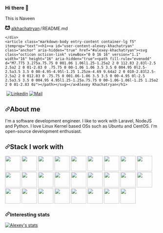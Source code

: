 ### Hi there 👋
This is Naveen

<!--
**gopinaveen/gopinaveen** is a ✨ _special_ ✨ repository because its `README.md` (this file) appears on your GitHub profile.

Here are some ideas to get you started:

- 🔭 I’m currently working on ...
- 🌱 I’m currently learning ...
- 👯 I’m looking to collaborate on ...
- 🤔 I’m looking for help with ...
- 💬 Ask me about ...
- 📫 How to reach me: ...
- 😄 Pronouns: ...
- ⚡ Fun fact: ...
-->
<div class="Box-body p-4">
    <div class="d-flex flex-justify-between">
      <div class="text-mono text-small mb-3">
        <svg class="octicon octicon-octoface" viewBox="0 0 16 16" version="1.1" width="16" height="16" aria-hidden="true"><path fill-rule="evenodd" d="M1.326 1.973a1.2 1.2 0 011.49-.832c.387.112.977.307 1.575.602.586.291 1.243.71 1.7 1.296.022.027.042.056.061.084A13.22 13.22 0 018 3c.67 0 1.289.037 1.861.108l.051-.07c.457-.586 1.114-1.004 1.7-1.295a9.654 9.654 0 011.576-.602 1.2 1.2 0 011.49.832c.14.493.356 1.347.479 2.29.079.604.123 1.28.07 1.936.541.977.773 2.11.773 3.301C16 13 14.5 15 8 15s-8-2-8-5.5c0-1.034.238-2.128.795-3.117-.08-.712-.034-1.46.052-2.12.122-.943.34-1.797.479-2.29zM8 13.065c6 0 6.5-2 6-4.27C13.363 5.905 11.25 5 8 5s-5.363.904-6 3.796c-.5 2.27 0 4.27 6 4.27z"></path><path d="M4 8a1 1 0 012 0v1a1 1 0 01-2 0V8zm2.078 2.492c-.083-.264.146-.492.422-.492h3c.276 0 .505.228.422.492C9.67 11.304 8.834 12 8 12c-.834 0-1.669-.696-1.922-1.508zM10 8a1 1 0 112 0v1a1 1 0 11-2 0V8z"></path></svg>
        <a href="/alkhachatryan/alkhachatryan" class="no-underline link-gray-dark">alkhachatryan</a><span class="text-gray-light d-inline-block" style="padding:0px 2px;">/</span>README<span class="text-gray-light">.md</span>
      </div>

    </div>
    <article class="markdown-body entry-content container-lg f5" itemprop="text"><h1><a id="user-content-alexey-khachatryan" class="anchor" aria-hidden="true" href="#alexey-khachatryan"><svg class="octicon octicon-link" viewBox="0 0 16 16" version="1.1" width="16" height="16" aria-hidden="true"><path fill-rule="evenodd" d="M7.775 3.275a.75.75 0 001.06 1.06l1.25-1.25a2 2 0 112.83 2.83l-2.5 2.5a2 2 0 01-2.83 0 .75.75 0 00-1.06 1.06 3.5 3.5 0 004.95 0l2.5-2.5a3.5 3.5 0 00-4.95-4.95l-1.25 1.25zm-4.69 9.64a2 2 0 010-2.83l2.5-2.5a2 2 0 012.83 0 .75.75 0 001.06-1.06 3.5 3.5 0 00-4.95 0l-2.5 2.5a3.5 3.5 0 004.95 4.95l1.25-1.25a.75.75 0 00-1.06-1.06l-1.25 1.25a2 2 0 01-2.83 0z"></path></svg></a>Alexey Khachatryan</h1>
<p><a target="_blank" rel="noopener noreferrer" href="https://camo.githubusercontent.com/4bc80bc33d673dc4f004207dd6d3c86badb7ee4b85ce9f848fbaa22dfaae236d/68747470733a2f2f6b6f6d617265762e636f6d2f67687076632f3f757365726e616d653d616c6b6861636861747279616e26636f6c6f723d677265656e"><img src="https://camo.githubusercontent.com/4bc80bc33d673dc4f004207dd6d3c86badb7ee4b85ce9f848fbaa22dfaae236d/68747470733a2f2f6b6f6d617265762e636f6d2f67687076632f3f757365726e616d653d616c6b6861636861747279616e26636f6c6f723d677265656e" alt="" data-canonical-src="https://komarev.com/ghpvc/?username=alkhachatryan&amp;color=green" style="max-width:100%;"></a>
<a href="https://www.linkedin.com/in/alexey-khachatryan-8707b7a5/" rel="nofollow"><img src="https://camo.githubusercontent.com/aca82d18e4f62c3a174e93a2e86dd22775f7896141bd48b73baa3f91c62ac602/68747470733a2f2f696d672e736869656c64732e696f2f62616467652f2d416c657865792532304b6861636861747279616e2d626c75653f7374796c653d666c61742d737175617265266c6f676f3d6c696e6b6564696e266c6f676f436f6c6f723d7768697465266c696e6b3d68747470733a2f2f7777772e6c696e6b6564696e2e636f6d2f696e2f616c657865792d6b6861636861747279616e2d38373037623761352f" alt="Linkedin" data-canonical-src="https://img.shields.io/badge/-Alexey%20Khachatryan-blue?style=flat-square&amp;logo=linkedin&amp;logoColor=white&amp;link=https://www.linkedin.com/in/alexey-khachatryan-8707b7a5/" style="max-width:100%;"></a>
<a href="mailto:info@khachatryan.org"><img src="https://camo.githubusercontent.com/0334453378a682e61bc30db2ae4568e13662751282972fda8d76ec11ec3c98a7/68747470733a2f2f696d672e736869656c64732e696f2f62616467652f2d696e666f406b6861636861747279616e2e6f72672d677261793f7374796c653d666c61742d737175617265266c6f676f3d676d61696c266c6f676f436f6c6f723d726564266c696e6b3d" alt="Mail" data-canonical-src="https://img.shields.io/badge/-info@khachatryan.org-gray?style=flat-square&amp;logo=gmail&amp;logoColor=red&amp;link=" style="max-width:100%;"></a></p>
<h2><a id="user-content-about-me" class="anchor" aria-hidden="true" href="#about-me"><svg class="octicon octicon-link" viewBox="0 0 16 16" version="1.1" width="16" height="16" aria-hidden="true"><path fill-rule="evenodd" d="M7.775 3.275a.75.75 0 001.06 1.06l1.25-1.25a2 2 0 112.83 2.83l-2.5 2.5a2 2 0 01-2.83 0 .75.75 0 00-1.06 1.06 3.5 3.5 0 004.95 0l2.5-2.5a3.5 3.5 0 00-4.95-4.95l-1.25 1.25zm-4.69 9.64a2 2 0 010-2.83l2.5-2.5a2 2 0 012.83 0 .75.75 0 001.06-1.06 3.5 3.5 0 00-4.95 0l-2.5 2.5a3.5 3.5 0 004.95 4.95l1.25-1.25a.75.75 0 00-1.06-1.06l-1.25 1.25a2 2 0 01-2.83 0z"></path></svg></a>About me</h2>
<p>I'm a software development engineer. I like to work with Laravel, NodeJS and Python. I love Linux Kernel based OSs such as Ubuntu and CentOS.
I'm open-source development enthusiast.</p>
<h2><a id="user-content-stack-i-work-with" class="anchor" aria-hidden="true" href="#stack-i-work-with"><svg class="octicon octicon-link" viewBox="0 0 16 16" version="1.1" width="16" height="16" aria-hidden="true"><path fill-rule="evenodd" d="M7.775 3.275a.75.75 0 001.06 1.06l1.25-1.25a2 2 0 112.83 2.83l-2.5 2.5a2 2 0 01-2.83 0 .75.75 0 00-1.06 1.06 3.5 3.5 0 004.95 0l2.5-2.5a3.5 3.5 0 00-4.95-4.95l-1.25 1.25zm-4.69 9.64a2 2 0 010-2.83l2.5-2.5a2 2 0 012.83 0 .75.75 0 001.06-1.06 3.5 3.5 0 00-4.95 0l-2.5 2.5a3.5 3.5 0 004.95 4.95l1.25-1.25a.75.75 0 00-1.06-1.06l-1.25 1.25a2 2 0 01-2.83 0z"></path></svg></a>Stack I work with</h2>
<p><code><a target="_blank" rel="noopener noreferrer" href="https://camo.githubusercontent.com/0a719c24a5eb8062d68bdabbd7306a0dcab0b0ce7093a8550870497456863ec9/68747470733a2f2f7777772e766563746f726c6f676f2e7a6f6e652f6c6f676f732f707974686f6e2f707974686f6e2d617232312e737667"><img height="50" src="https://camo.githubusercontent.com/0a719c24a5eb8062d68bdabbd7306a0dcab0b0ce7093a8550870497456863ec9/68747470733a2f2f7777772e766563746f726c6f676f2e7a6f6e652f6c6f676f732f707974686f6e2f707974686f6e2d617232312e737667" data-canonical-src="https://www.vectorlogo.zone/logos/python/python-ar21.svg" style="max-width:100%;"></a></code>
<code><a target="_blank" rel="noopener noreferrer" href="https://camo.githubusercontent.com/b5ced0805bc9cb0d1182f906ef45a4df07ca9f55fdfb848eec11d17f491d96f5/68747470733a2f2f7777772e766563746f726c6f676f2e7a6f6e652f6c6f676f732f646a616e676f70726f6a6563742f646a616e676f70726f6a6563742d617232312e737667"><img height="50" src="https://camo.githubusercontent.com/b5ced0805bc9cb0d1182f906ef45a4df07ca9f55fdfb848eec11d17f491d96f5/68747470733a2f2f7777772e766563746f726c6f676f2e7a6f6e652f6c6f676f732f646a616e676f70726f6a6563742f646a616e676f70726f6a6563742d617232312e737667" data-canonical-src="https://www.vectorlogo.zone/logos/djangoproject/djangoproject-ar21.svg" style="max-width:100%;"></a></code>
<code><a target="_blank" rel="noopener noreferrer" href="https://camo.githubusercontent.com/9acf78276ebf86194b247fd0106945ed28be6fe23f3fd2f0e9babe2de73889a0/68747470733a2f2f7777772e766563746f726c6f676f2e7a6f6e652f6c6f676f732f706f636f6f5f666c61736b2f706f636f6f5f666c61736b2d617232312e737667"><img height="50" src="https://camo.githubusercontent.com/9acf78276ebf86194b247fd0106945ed28be6fe23f3fd2f0e9babe2de73889a0/68747470733a2f2f7777772e766563746f726c6f676f2e7a6f6e652f6c6f676f732f706f636f6f5f666c61736b2f706f636f6f5f666c61736b2d617232312e737667" data-canonical-src="https://www.vectorlogo.zone/logos/pocoo_flask/pocoo_flask-ar21.svg" style="max-width:100%;"></a></code>
<code><a target="_blank" rel="noopener noreferrer" href="https://camo.githubusercontent.com/08f95678929d635c5419b8a5d9ce42c78043438bacdf4fe83e036fbb38f25e19/68747470733a2f2f7777772e766563746f726c6f676f2e7a6f6e652f6c6f676f732f7174696f2f7174696f2d617232312e737667"><img height="50" src="https://camo.githubusercontent.com/08f95678929d635c5419b8a5d9ce42c78043438bacdf4fe83e036fbb38f25e19/68747470733a2f2f7777772e766563746f726c6f676f2e7a6f6e652f6c6f676f732f7174696f2f7174696f2d617232312e737667" data-canonical-src="https://www.vectorlogo.zone/logos/qtio/qtio-ar21.svg" style="max-width:100%;"></a></code>
<code><a target="_blank" rel="noopener noreferrer" href="https://camo.githubusercontent.com/19253a52cd251cccc341ed911e989e0c6d1a53b16ba7a9a1ef14ed3f8d09b7f3/68747470733a2f2f7777772e766563746f726c6f676f2e7a6f6e652f6c6f676f732f7068702f7068702d686f72697a6f6e74616c2e737667"><img height="50" src="https://camo.githubusercontent.com/19253a52cd251cccc341ed911e989e0c6d1a53b16ba7a9a1ef14ed3f8d09b7f3/68747470733a2f2f7777772e766563746f726c6f676f2e7a6f6e652f6c6f676f732f7068702f7068702d686f72697a6f6e74616c2e737667" data-canonical-src="https://www.vectorlogo.zone/logos/php/php-horizontal.svg" style="max-width:100%;"></a></code>
<code><a target="_blank" rel="noopener noreferrer" href="https://camo.githubusercontent.com/2badc9b8c0b31c5afbbd51e6df1004503b6a352143b5a49b6f06f48ed3d29c13/68747470733a2f2f7777772e766563746f726c6f676f2e7a6f6e652f6c6f676f732f6c61726176656c2f6c61726176656c2d617232312e737667"><img height="50" src="https://camo.githubusercontent.com/2badc9b8c0b31c5afbbd51e6df1004503b6a352143b5a49b6f06f48ed3d29c13/68747470733a2f2f7777772e766563746f726c6f676f2e7a6f6e652f6c6f676f732f6c61726176656c2f6c61726176656c2d617232312e737667" data-canonical-src="https://www.vectorlogo.zone/logos/laravel/laravel-ar21.svg" style="max-width:100%;"></a></code>
<code><a target="_blank" rel="noopener noreferrer" href="https://camo.githubusercontent.com/744d66cb53b9a3b71202f13c6eb0b2ff1dca91e3f33f43c9aca6c5151a1412e9/68747470733a2f2f7777772e766563746f726c6f676f2e7a6f6e652f6c6f676f732f6e6f64656a732f6e6f64656a732d686f72697a6f6e74616c2e737667"><img height="50" src="https://camo.githubusercontent.com/744d66cb53b9a3b71202f13c6eb0b2ff1dca91e3f33f43c9aca6c5151a1412e9/68747470733a2f2f7777772e766563746f726c6f676f2e7a6f6e652f6c6f676f732f6e6f64656a732f6e6f64656a732d686f72697a6f6e74616c2e737667" data-canonical-src="https://www.vectorlogo.zone/logos/nodejs/nodejs-horizontal.svg" style="max-width:100%;"></a></code>
<code><a target="_blank" rel="noopener noreferrer" href="https://camo.githubusercontent.com/5d0a6547079513c05b0273dc3d3018a896093c56fc6587606ce476895294afc3/68747470733a2f2f7777772e766563746f726c6f676f2e7a6f6e652f6c6f676f732f736f636b6574696f2f736f636b6574696f2d617232312e737667"><img height="50" src="https://camo.githubusercontent.com/5d0a6547079513c05b0273dc3d3018a896093c56fc6587606ce476895294afc3/68747470733a2f2f7777772e766563746f726c6f676f2e7a6f6e652f6c6f676f732f736f636b6574696f2f736f636b6574696f2d617232312e737667" data-canonical-src="https://www.vectorlogo.zone/logos/socketio/socketio-ar21.svg" style="max-width:100%;"></a></code>
<code><a target="_blank" rel="noopener noreferrer" href="https://camo.githubusercontent.com/534ac21aa895014c73aba5aa777bc6160206263ede12ba516014d671376301f5/68747470733a2f2f7777772e766563746f726c6f676f2e7a6f6e652f6c6f676f732f656c61737469632f656c61737469632d617232312e737667"><img height="50" src="https://camo.githubusercontent.com/534ac21aa895014c73aba5aa777bc6160206263ede12ba516014d671376301f5/68747470733a2f2f7777772e766563746f726c6f676f2e7a6f6e652f6c6f676f732f656c61737469632f656c61737469632d617232312e737667" data-canonical-src="https://www.vectorlogo.zone/logos/elastic/elastic-ar21.svg" style="max-width:100%;"></a></code>
<code><a target="_blank" rel="noopener noreferrer" href="https://camo.githubusercontent.com/6e3827eccf6f0482b83b826b24cd640566f1a5a22597b3a6aaef8205db1cf758/68747470733a2f2f7777772e766563746f726c6f676f2e7a6f6e652f6c6f676f732f72656469732f72656469732d617232312e737667"><img height="50" src="https://camo.githubusercontent.com/6e3827eccf6f0482b83b826b24cd640566f1a5a22597b3a6aaef8205db1cf758/68747470733a2f2f7777772e766563746f726c6f676f2e7a6f6e652f6c6f676f732f72656469732f72656469732d617232312e737667" data-canonical-src="https://www.vectorlogo.zone/logos/redis/redis-ar21.svg" style="max-width:100%;"></a></code>
<code><a target="_blank" rel="noopener noreferrer" href="https://camo.githubusercontent.com/aaedcb4cbe3a23c06d892479c8abf1a276465573ce33a889486632dbfda365fd/68747470733a2f2f7777772e766563746f726c6f676f2e7a6f6e652f6c6f676f732f706f737467726573716c2f706f737467726573716c2d686f72697a6f6e74616c2e737667"><img height="50" src="https://camo.githubusercontent.com/aaedcb4cbe3a23c06d892479c8abf1a276465573ce33a889486632dbfda365fd/68747470733a2f2f7777772e766563746f726c6f676f2e7a6f6e652f6c6f676f732f706f737467726573716c2f706f737467726573716c2d686f72697a6f6e74616c2e737667" data-canonical-src="https://www.vectorlogo.zone/logos/postgresql/postgresql-horizontal.svg" style="max-width:100%;"></a></code>
<code><a target="_blank" rel="noopener noreferrer" href="https://camo.githubusercontent.com/800d0ccc4d849272aff6d4d1125e30da5a47079b6fbdf4d9e9e33ec49993e1cd/68747470733a2f2f7777772e766563746f726c6f676f2e7a6f6e652f6c6f676f732f6d7973716c2f6d7973716c2d686f72697a6f6e74616c2e737667"><img height="50" src="https://camo.githubusercontent.com/800d0ccc4d849272aff6d4d1125e30da5a47079b6fbdf4d9e9e33ec49993e1cd/68747470733a2f2f7777772e766563746f726c6f676f2e7a6f6e652f6c6f676f732f6d7973716c2f6d7973716c2d686f72697a6f6e74616c2e737667" data-canonical-src="https://www.vectorlogo.zone/logos/mysql/mysql-horizontal.svg" style="max-width:100%;"></a></code>
<code><a target="_blank" rel="noopener noreferrer" href="https://camo.githubusercontent.com/67d77a6cc905b5aab8df285b62d4b406bbd6e45db3197b96bec035fb21a2b89c/68747470733a2f2f7777772e766563746f726c6f676f2e7a6f6e652f6c6f676f732f73716c6974652f73716c6974652d617232312e737667"><img height="50" src="https://camo.githubusercontent.com/67d77a6cc905b5aab8df285b62d4b406bbd6e45db3197b96bec035fb21a2b89c/68747470733a2f2f7777772e766563746f726c6f676f2e7a6f6e652f6c6f676f732f73716c6974652f73716c6974652d617232312e737667" data-canonical-src="https://www.vectorlogo.zone/logos/sqlite/sqlite-ar21.svg" style="max-width:100%;"></a></code>
<code><a target="_blank" rel="noopener noreferrer" href="https://camo.githubusercontent.com/357f19138a1a4569442d4f95103b5abf8902eae05651a3e39aa7168278e9ca1b/68747470733a2f2f7777772e766563746f726c6f676f2e7a6f6e652f6c6f676f732f6769746875622f6769746875622d617232312e737667"><img height="50" src="https://camo.githubusercontent.com/357f19138a1a4569442d4f95103b5abf8902eae05651a3e39aa7168278e9ca1b/68747470733a2f2f7777772e766563746f726c6f676f2e7a6f6e652f6c6f676f732f6769746875622f6769746875622d617232312e737667" data-canonical-src="https://www.vectorlogo.zone/logos/github/github-ar21.svg" style="max-width:100%;"></a></code>
<code><a target="_blank" rel="noopener noreferrer" href="https://camo.githubusercontent.com/214bcbcd81cdde48c613c9102bb0db2eeb8b9b323b04a5be77d9bffb0aadb2ca/68747470733a2f2f7777772e766563746f726c6f676f2e7a6f6e652f6c6f676f732f6269746275636b65742f6269746275636b65742d617232312e737667"><img height="50" src="https://camo.githubusercontent.com/214bcbcd81cdde48c613c9102bb0db2eeb8b9b323b04a5be77d9bffb0aadb2ca/68747470733a2f2f7777772e766563746f726c6f676f2e7a6f6e652f6c6f676f732f6269746275636b65742f6269746275636b65742d617232312e737667" data-canonical-src="https://www.vectorlogo.zone/logos/bitbucket/bitbucket-ar21.svg" style="max-width:100%;"></a></code>
<code><a target="_blank" rel="noopener noreferrer" href="https://camo.githubusercontent.com/fd1f3e843d84e277d730ce967bd874ff8d6aedd5b5399141296e508bc389fad9/68747470733a2f2f7777772e766563746f726c6f676f2e7a6f6e652f6c6f676f732f61746c61737369616e5f6a6972612f61746c61737369616e5f6a6972612d617232312e737667"><img height="50" src="https://camo.githubusercontent.com/fd1f3e843d84e277d730ce967bd874ff8d6aedd5b5399141296e508bc389fad9/68747470733a2f2f7777772e766563746f726c6f676f2e7a6f6e652f6c6f676f732f61746c61737369616e5f6a6972612f61746c61737369616e5f6a6972612d617232312e737667" data-canonical-src="https://www.vectorlogo.zone/logos/atlassian_jira/atlassian_jira-ar21.svg" style="max-width:100%;"></a></code>
<code><a target="_blank" rel="noopener noreferrer" href="https://camo.githubusercontent.com/b31b4b32c63d4e5ebde9d2d316aae389afe622b81e95c528a16296d232e4804d/68747470733a2f2f7777772e766563746f726c6f676f2e7a6f6e652f6c6f676f732f676574706f73746d616e2f676574706f73746d616e2d617232312e737667"><img height="50" src="https://camo.githubusercontent.com/b31b4b32c63d4e5ebde9d2d316aae389afe622b81e95c528a16296d232e4804d/68747470733a2f2f7777772e766563746f726c6f676f2e7a6f6e652f6c6f676f732f676574706f73746d616e2f676574706f73746d616e2d617232312e737667" data-canonical-src="https://www.vectorlogo.zone/logos/getpostman/getpostman-ar21.svg" style="max-width:100%;"></a></code>
<code><a target="_blank" rel="noopener noreferrer" href="https://camo.githubusercontent.com/6dab63ba91f8aaf9245d806ea2dc6aa3d6eb6a5b1c79fd6f57fba3ededfc605d/68747470733a2f2f7777772e766563746f726c6f676f2e7a6f6e652f6c6f676f732f6769742d73636d2f6769742d73636d2d617232312e737667"><img height="50" src="https://camo.githubusercontent.com/6dab63ba91f8aaf9245d806ea2dc6aa3d6eb6a5b1c79fd6f57fba3ededfc605d/68747470733a2f2f7777772e766563746f726c6f676f2e7a6f6e652f6c6f676f732f6769742d73636d2f6769742d73636d2d617232312e737667" data-canonical-src="https://www.vectorlogo.zone/logos/git-scm/git-scm-ar21.svg" style="max-width:100%;"></a></code>
<code><a target="_blank" rel="noopener noreferrer" href="https://camo.githubusercontent.com/185213f6be7440051fd70af390ed8e8fb316c9756ccfa1c36921628a36d51d11/68747470733a2f2f7777772e766563746f726c6f676f2e7a6f6e652f6c6f676f732f6170616368652f6170616368652d6f6666696369616c2e737667"><img height="50" src="https://camo.githubusercontent.com/185213f6be7440051fd70af390ed8e8fb316c9756ccfa1c36921628a36d51d11/68747470733a2f2f7777772e766563746f726c6f676f2e7a6f6e652f6c6f676f732f6170616368652f6170616368652d6f6666696369616c2e737667" data-canonical-src="https://www.vectorlogo.zone/logos/apache/apache-official.svg" style="max-width:100%;"></a></code>
<code><a target="_blank" rel="noopener noreferrer" href="https://camo.githubusercontent.com/f1ce8f4b0faa9708ebe70bee97b8e1c040736fb96cbfe00b125a9b391cb4c6ba/68747470733a2f2f7777772e766563746f726c6f676f2e7a6f6e652f6c6f676f732f63656e746f732f63656e746f732d617232312e737667"><img height="50" src="https://camo.githubusercontent.com/f1ce8f4b0faa9708ebe70bee97b8e1c040736fb96cbfe00b125a9b391cb4c6ba/68747470733a2f2f7777772e766563746f726c6f676f2e7a6f6e652f6c6f676f732f63656e746f732f63656e746f732d617232312e737667" data-canonical-src="https://www.vectorlogo.zone/logos/centos/centos-ar21.svg" style="max-width:100%;"></a></code>
<code><a target="_blank" rel="noopener noreferrer" href="https://camo.githubusercontent.com/1b4da5217ced79b4d21861762cd50e908f7fca0ac8166cfb8e292208fed03c64/68747470733a2f2f7777772e766563746f726c6f676f2e7a6f6e652f6c6f676f732f6c696e75782f6c696e75782d617232312e737667"><img height="50" src="https://camo.githubusercontent.com/1b4da5217ced79b4d21861762cd50e908f7fca0ac8166cfb8e292208fed03c64/68747470733a2f2f7777772e766563746f726c6f676f2e7a6f6e652f6c6f676f732f6c696e75782f6c696e75782d617232312e737667" data-canonical-src="https://www.vectorlogo.zone/logos/linux/linux-ar21.svg" style="max-width:100%;"></a></code>
<code><a target="_blank" rel="noopener noreferrer" href="https://camo.githubusercontent.com/1e72cc6c22dd23bf7611aa00605edf13e47ed40fb77c31968e866c0e9fc128df/68747470733a2f2f7777772e766563746f726c6f676f2e7a6f6e652f6c6f676f732f7562756e74752f7562756e74752d617232312e737667"><img height="50" src="https://camo.githubusercontent.com/1e72cc6c22dd23bf7611aa00605edf13e47ed40fb77c31968e866c0e9fc128df/68747470733a2f2f7777772e766563746f726c6f676f2e7a6f6e652f6c6f676f732f7562756e74752f7562756e74752d617232312e737667" data-canonical-src="https://www.vectorlogo.zone/logos/ubuntu/ubuntu-ar21.svg" style="max-width:100%;"></a></code>
<code><a target="_blank" rel="noopener noreferrer" href="https://camo.githubusercontent.com/929a4647a88bb0f658257a667d0c35c9a51d09be234ffd81bfbf4cb09b1b1bd7/68747470733a2f2f7777772e766563746f726c6f676f2e7a6f6e652f6c6f676f732f72617370626572727970692f72617370626572727970692d617232312e737667"><img height="50" src="https://camo.githubusercontent.com/929a4647a88bb0f658257a667d0c35c9a51d09be234ffd81bfbf4cb09b1b1bd7/68747470733a2f2f7777772e766563746f726c6f676f2e7a6f6e652f6c6f676f732f72617370626572727970692f72617370626572727970692d617232312e737667" data-canonical-src="https://www.vectorlogo.zone/logos/raspberrypi/raspberrypi-ar21.svg" style="max-width:100%;"></a></code>
<code><a target="_blank" rel="noopener noreferrer" href="https://camo.githubusercontent.com/881ca1d98a1787ee4f6e613880bf8610d41dbeb0795edc64e83b990ea86141e4/68747470733a2f2f7777772e766563746f726c6f676f2e7a6f6e652f6c6f676f732f676e755f626173682f676e755f626173682d617232312e737667"><img height="50" src="https://camo.githubusercontent.com/881ca1d98a1787ee4f6e613880bf8610d41dbeb0795edc64e83b990ea86141e4/68747470733a2f2f7777772e766563746f726c6f676f2e7a6f6e652f6c6f676f732f676e755f626173682f676e755f626173682d617232312e737667" data-canonical-src="https://www.vectorlogo.zone/logos/gnu_bash/gnu_bash-ar21.svg" style="max-width:100%;"></a></code>
<code><a target="_blank" rel="noopener noreferrer" href="https://camo.githubusercontent.com/af0e978e902d4cd930a9b85a50f761061c730869deda95b3a995dcc60131668c/68747470733a2f2f7777772e766563746f726c6f676f2e7a6f6e652f6c6f676f732f7477696c696f2f7477696c696f2d617232312e737667"><img height="50" src="https://camo.githubusercontent.com/af0e978e902d4cd930a9b85a50f761061c730869deda95b3a995dcc60131668c/68747470733a2f2f7777772e766563746f726c6f676f2e7a6f6e652f6c6f676f732f7477696c696f2f7477696c696f2d617232312e737667" data-canonical-src="https://www.vectorlogo.zone/logos/twilio/twilio-ar21.svg" style="max-width:100%;"></a></code>
<code><a target="_blank" rel="noopener noreferrer" href="https://camo.githubusercontent.com/888222503ad403f2d0bea52239701c8834ddfc31201064580ef12c3ad6e4c99f/68747470733a2f2f7777772e766563746f726c6f676f2e7a6f6e652f6c6f676f732f776f726470726573732f776f726470726573732d617232312e737667"><img height="50" src="https://camo.githubusercontent.com/888222503ad403f2d0bea52239701c8834ddfc31201064580ef12c3ad6e4c99f/68747470733a2f2f7777772e766563746f726c6f676f2e7a6f6e652f6c6f676f732f776f726470726573732f776f726470726573732d617232312e737667" data-canonical-src="https://www.vectorlogo.zone/logos/wordpress/wordpress-ar21.svg" style="max-width:100%;"></a></code></p>
<h3><a id="user-content-interesting-stats" class="anchor" aria-hidden="true" href="#interesting-stats"><svg class="octicon octicon-link" viewBox="0 0 16 16" version="1.1" width="16" height="16" aria-hidden="true"><path fill-rule="evenodd" d="M7.775 3.275a.75.75 0 001.06 1.06l1.25-1.25a2 2 0 112.83 2.83l-2.5 2.5a2 2 0 01-2.83 0 .75.75 0 00-1.06 1.06 3.5 3.5 0 004.95 0l2.5-2.5a3.5 3.5 0 00-4.95-4.95l-1.25 1.25zm-4.69 9.64a2 2 0 010-2.83l2.5-2.5a2 2 0 012.83 0 .75.75 0 001.06-1.06 3.5 3.5 0 00-4.95 0l-2.5 2.5a3.5 3.5 0 004.95 4.95l1.25-1.25a.75.75 0 00-1.06-1.06l-1.25 1.25a2 2 0 01-2.83 0z"></path></svg></a>Interesting stats</h3>
<p><a target="_blank" rel="noopener noreferrer" href="https://camo.githubusercontent.com/8bc3a35d8e1089e9e14bc4b332728987fecb238694543a89bd311860e8990082/68747470733a2f2f6769746875622d726561646d652d73746174732e76657263656c2e6170702f6170693f757365726e616d653d616c6b6861636861747279616e2673686f775f69636f6e733d74727565"><img src="https://camo.githubusercontent.com/8bc3a35d8e1089e9e14bc4b332728987fecb238694543a89bd311860e8990082/68747470733a2f2f6769746875622d726561646d652d73746174732e76657263656c2e6170702f6170693f757365726e616d653d616c6b6861636861747279616e2673686f775f69636f6e733d74727565" alt="Alexey's stats" data-canonical-src="https://github-readme-stats.vercel.app/api?username=alkhachatryan&amp;show_icons=true" style="max-width:100%;"></a></p>
</article>
  </div>
